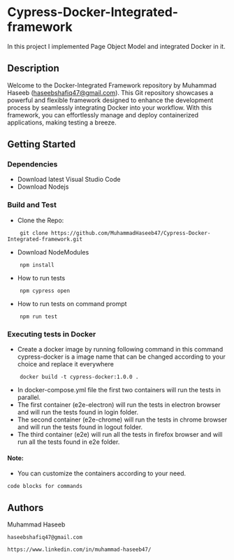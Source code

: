 # Cypress-Docker-Integrated-framework

In this project I implemented Page Object Model and integrated Docker in it.

## Description

Welcome to the Docker-Integrated Framework repository by Muhammad Haseeb (haseebshafiq47@gmail.com). This Git repository showcases a powerful and flexible framework designed to enhance the development process by seamlessly integrating Docker into your workflow. With this framework, you can effortlessly manage and deploy containerized applications, making testing a breeze.

## Getting Started

### Dependencies

* Download latest Visual Studio Code
* Download Nodejs

### Build and Test

* Clone the Repo:
```
    git clone https://github.com/MuhammadHaseeb47/Cypress-Docker-Integrated-framework.git
```
* Download NodeModules
```
    npm install
```
* How to run tests
```
    npm cypress open
```
* How to run tests on command prompt
```
    npm run test
```
### Executing tests in Docker

* Create a docker image by running following command in this command cypress-docker is a image name that can be changed according to your choice and replace it everywhere
```
    docker build -t cypress-docker:1.0.0 .
```

* In docker-compose.yml file the first two containers will run the tests in parallel.
* The first container (e2e-electron) will run the tests in electron browser and will run the tests found in login folder.
* The second container (e2e-chrome) will run the tests in chrome browser and will run the tests found in logout folder.
* The third container (e2e) will run all the tests in firefox browser and will run all the tests found in e2e folder.

#### Note:

* You can customize the containers according to your need.


```
code blocks for commands
```

## Authors

Muhammad Haseeb
```
haseebshafiq47@gmail.com
```
```
https://www.linkedin.com/in/muhammad-haseeb47/
```